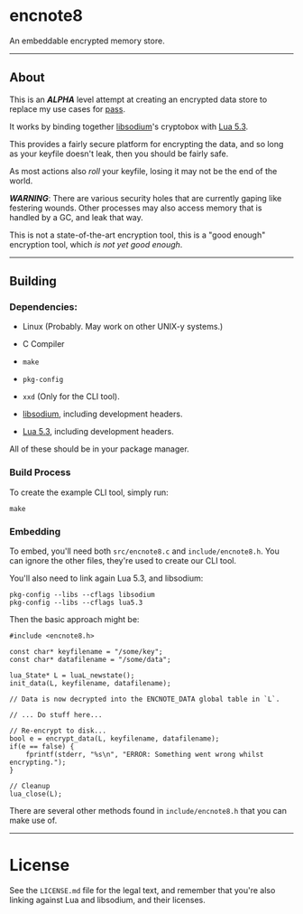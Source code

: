 # encnote8

An embeddable encrypted memory store.

---

## About

This is an ***ALPHA*** level attempt at creating an encrypted data store to replace my use cases for [pass](https://www.passwordstore.org/).

It works by binding together [libsodium](http://libsodium.org/)'s cryptobox with [Lua 5.3](lua.org/).

This provides a fairly secure platform for encrypting the data, and so long as your keyfile doesn't leak, then you should be fairly safe.

As most actions also _roll_ your keyfile, losing it may not be the end of the world.

***WARNING***: There are various security holes that are currently gaping like festering wounds. Other processes may also access memory that is handled by a GC, and leak that way.

This is not a state-of-the-art encryption tool, this is a "good enough" encryption tool, which _is not yet good enough_.

---

## Building

### Dependencies:

+ Linux (Probably. May work on other UNIX-y systems.)

+ C Compiler

+ `make`

+ `pkg-config`

+ `xxd` (Only for the CLI tool).

+ [libsodium](http://libsodium.org/), including development headers.

+ [Lua 5.3](lua.org/), including development headers.

All of these should be in your package manager.

### Build Process

To create the example CLI tool, simply run:

	make

### Embedding

To embed, you'll need both `src/encnote8.c` and `include/encnote8.h`. You can ignore the other files, they're used to create our CLI tool.

You'll also need to link again Lua 5.3, and libsodium:

	pkg-config --libs --cflags libsodium
	pkg-config --libs --cflags lua5.3

Then the basic approach might be:

	#include <encnote8.h>

    const char* keyfilename = "/some/key";
    const char* datafilename = "/some/data";

    lua_State* L = luaL_newstate();
    init_data(L, keyfilename, datafilename);

    // Data is now decrypted into the ENCNOTE_DATA global table in `L`.

    // ... Do stuff here...

    // Re-encrypt to disk...
    bool e = encrypt_data(L, keyfilename, datafilename);
	if(e == false) {
		fprintf(stderr, "%s\n", "ERROR: Something went wrong whilst encrypting.");
	}

	// Cleanup
	lua_close(L);

There are several other methods found in `include/encnote8.h` that you can make use of.

---

# License

See the `LICENSE.md` file for the legal text, and remember that you're also linking against Lua and libsodium, and their licenses.
